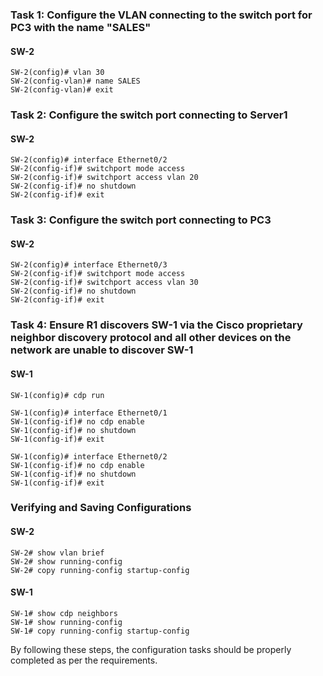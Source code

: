 
### Task 1: Configure the VLAN connecting to the switch port for PC3 with the name "SALES"

#### **SW-2**
```shell
SW-2(config)# vlan 30
SW-2(config-vlan)# name SALES
SW-2(config-vlan)# exit
```

### Task 2: Configure the switch port connecting to Server1

#### **SW-2**
```shell
SW-2(config)# interface Ethernet0/2
SW-2(config-if)# switchport mode access
SW-2(config-if)# switchport access vlan 20
SW-2(config-if)# no shutdown
SW-2(config-if)# exit
```

### Task 3: Configure the switch port connecting to PC3

#### **SW-2**
```shell
SW-2(config)# interface Ethernet0/3
SW-2(config-if)# switchport mode access
SW-2(config-if)# switchport access vlan 30
SW-2(config-if)# no shutdown
SW-2(config-if)# exit
```

### Task 4: Ensure R1 discovers SW-1 via the Cisco proprietary neighbor discovery protocol and all other devices on the network are unable to discover SW-1

#### **SW-1**
```shell
SW-1(config)# cdp run

SW-1(config)# interface Ethernet0/1
SW-1(config-if)# no cdp enable
SW-1(config-if)# no shutdown
SW-1(config-if)# exit

SW-1(config)# interface Ethernet0/2
SW-1(config-if)# no cdp enable
SW-1(config-if)# no shutdown
SW-1(config-if)# exit
```

### Verifying and Saving Configurations
#### **SW-2**
```shell
SW-2# show vlan brief
SW-2# show running-config
SW-2# copy running-config startup-config
```

#### **SW-1**
```shell
SW-1# show cdp neighbors
SW-1# show running-config
SW-1# copy running-config startup-config
```

By following these steps, the configuration tasks should be properly completed as per the requirements.